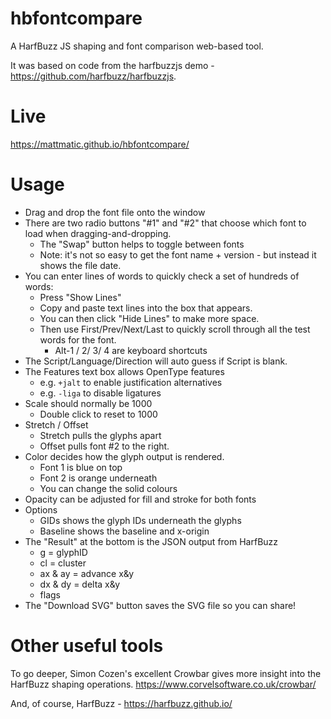 # hbfontcompare
A HarfBuzz JS shaping and font comparison web-based tool.

It was based on code from the harfbuzzjs demo - https://github.com/harfbuzz/harfbuzzjs.

# Live

https://mattmatic.github.io/hbfontcompare/

# Usage

- Drag and drop the font file onto the window
- There are two radio buttons "#1" and "#2" that choose which font to load when dragging-and-dropping.
    - The "Swap" button helps to toggle between fonts
    - Note: it's not so easy to get the font name + version - but instead it shows the file date.
- You can enter lines of words to quickly check a set of hundreds of words:
	- Press "Show Lines"
	- Copy and paste text lines into the box that appears.
	- You can then click "Hide Lines" to make more space.
	- Then use First/Prev/Next/Last to quickly scroll through all the test words for the font.
		- Alt-1 / 2/ 3/ 4 are keyboard shortcuts
- The Script/Language/Direction will auto guess if Script is blank.
- The Features text box allows OpenType features
	- e.g. `+jalt` to enable justification alternatives
	- e.g. `-liga` to disable ligatures
- Scale should normally be 1000
	- Double click to reset to 1000
- Stretch / Offset
	- Stretch pulls the glyphs apart
	- Offset pulls font #2 to the right.
- Color decides how the glyph output is rendered.
	- Font 1 is blue on top
	- Font 2 is orange underneath
	- You can change the solid colours
- Opacity can be adjusted for fill and stroke for both fonts
- Options
	- GIDs shows the glyph IDs underneath the glyphs
	- Baseline shows the baseline and x-origin
- The "Result" at the bottom is the JSON output from HarfBuzz
	- g = glyphID
	- cl = cluster
	- ax & ay = advance x&y
	- dx & dy = delta x&y
	- flags
- The "Download SVG" button saves the SVG file so you can share!


# Other useful tools
To go deeper, Simon Cozen's excellent Crowbar gives more insight into the HarfBuzz shaping operations.
https://www.corvelsoftware.co.uk/crowbar/

And, of course, HarfBuzz - https://harfbuzz.github.io/


